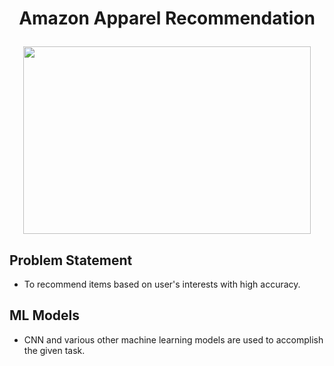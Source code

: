 # <p align="center">Amazon Apparel Recommendation</p>


<p align="center">
  <img width="460" height="300" src="http://rejoiner.com/resources/wp-content/uploads/2016/06/amazon-recos-feat.png">
</p>

## Problem Statement
- To recommend items based on user's interests with high accuracy.

## ML Models
- CNN and various other machine learning models are used to accomplish the given task.
